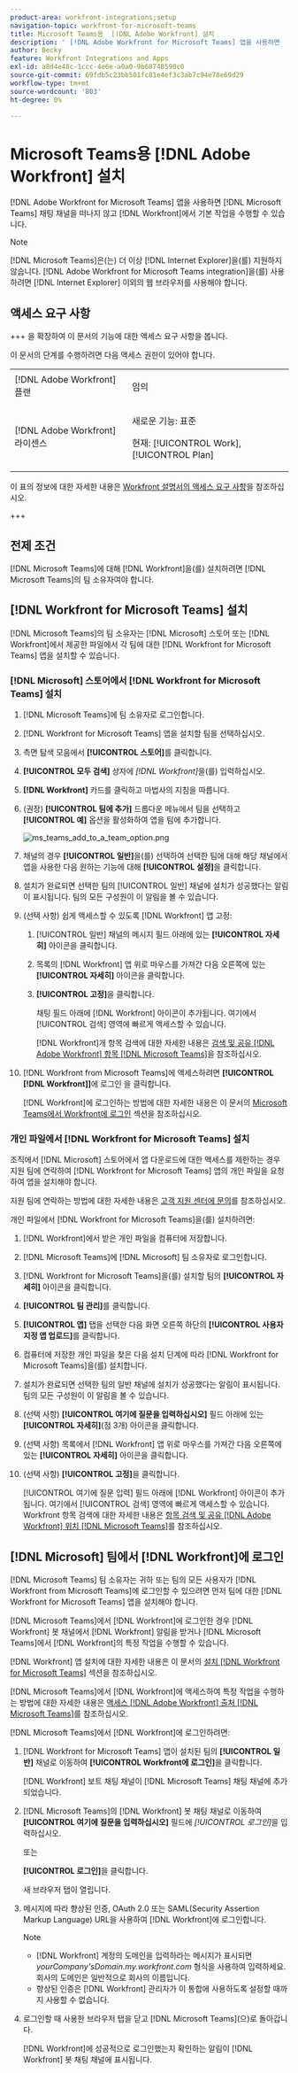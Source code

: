 ```yaml
---
product-area: workfront-integrations;setup
navigation-topic: workfront-for-microsoft-teams
title: Microsoft Teams용  [!DNL Adobe Workfront] 설치
description: ' [!DNL Adobe Workfront for Microsoft Teams] 앱을 사용하면  [!DNL Microsoft Teams] 채팅 채널을 떠나지 않고  [!DNL Workfront] 에서 기본 작업을 수행할 수 있습니다.'
author: Becky
feature: Workfront Integrations and Apps
exl-id: a8d4e48c-1ccc-4e6e-a0a0-9b68748590c0
source-git-commit: 69fdb5c23bb501fc81e4ef3c3ab7c94e78e69d29
workflow-type: tm+mt
source-wordcount: '803'
ht-degree: 0%

---
```


# Microsoft Teams용 [!DNL Adobe Workfront] 설치

<!-- Audited: 1/2024 -->

<!--

>[!IMPORTANT]
>
>As of July 1, 2025, Microsoft will remove support for the Classic Teams desktop app. As a result, the Workfront integration with Microsoft Teams will not be supported after the Classic Teams desktop app is no longer available.

-->


[!DNL Adobe Workfront for Microsoft Teams] 앱을 사용하면 [!DNL Microsoft Teams] 채팅 채널을 떠나지 않고 [!DNL Workfront]에서 기본 작업을 수행할 수 있습니다.

>[!NOTE]
>
>[!DNL Microsoft Teams]은(는) 더 이상 [!DNL Internet Explorer]을(를) 지원하지 않습니다. [!DNL Adobe Workfront for Microsoft Teams integration]을(를) 사용하려면 [!DNL Internet Explorer] 이외의 웹 브라우저를 사용해야 합니다.


## 액세스 요구 사항

+++ 을 확장하여 이 문서의 기능에 대한 액세스 요구 사항을 봅니다.

이 문서의 단계를 수행하려면 다음 액세스 권한이 있어야 합니다.

<table style="table-layout:auto"> 
 <col> 
 <col> 
 <tbody> 
  <tr> 
   <td role="rowheader">[!DNL Adobe Workfront] 플랜</td> 
   <td> <p>임의</p> </td> 
  </tr> 
  <tr> 
   <td role="rowheader">[!DNL Adobe Workfront] 라이센스</td> 
   <td><p>새로운 기능: 표준</p>
    <p>현재: [!UICONTROL Work], [!UICONTROL Plan]</p> </td> 
  </tr> 
 </tbody> 
</table>

이 표의 정보에 대한 자세한 내용은 [Workfront 설명서의 액세스 요구 사항](/help/quicksilver/administration-and-setup/add-users/access-levels-and-object-permissions/access-level-requirements-in-documentation.md)을 참조하십시오.

+++

## 전제 조건

[!DNL Microsoft Teams]에 대해 [!DNL Workfront]을(를) 설치하려면 [!DNL Microsoft Teams]의 팀 소유자여야 합니다.

## [!DNL Workfront for Microsoft Teams] 설치

[!DNL Microsoft Teams]의 팀 소유자는 [!DNL Microsoft] 스토어 또는 [!DNL Workfront]에서 제공한 파일에서 각 팀에 대한 [!DNL Workfront for Microsoft Teams] 앱을 설치할 수 있습니다.

### [!DNL Microsoft] 스토어에서 [!DNL Workfront for Microsoft Teams] 설치

1. [!DNL Microsoft Teams]에 팀 소유자로 로그인합니다.
1. [!DNL Workfront for Microsoft Teams] 앱을 설치할 팀을 선택하십시오.
1. 측면 탐색 모음에서 **[!UICONTROL 스토어]**&#x200B;를 클릭합니다.

1. **[!UICONTROL 모두 검색]** 상자에 *[!DNL Workfront]*&#x200B;을(를) 입력하십시오.

1. **[!DNL Workfront]** 카드를 클릭하고 마법사의 지침을 따릅니다.
1. (권장) **[!UICONTROL 팀에 추가]** 드롭다운 메뉴에서 팀을 선택하고 **[!UICONTROL 예]** 옵션을 활성화하여 앱을 팀에 추가합니다.

   ![ms_teams_add_to_a_team_option.png](assets/ms-teams-add-to-a-team-option-350x122.png)

1. 채널의 경우 **[!UICONTROL 일반]**&#x200B;을(를) 선택하여 선택한 팀에 대해 해당 채널에서 앱을 사용한 다음 원하는 기능에 대해 **[!UICONTROL 설정]**&#x200B;을 클릭합니다.

1. 설치가 완료되면 선택한 팀의 [!UICONTROL 일반] 채널에 설치가 성공했다는 알림이 표시됩니다. 팀의 모든 구성원이 이 알림을 볼 수 있습니다.
1. (선택 사항) 쉽게 액세스할 수 있도록 [!DNL Workfront] 앱 고정:

   1. [!UICONTROL 일반] 채널의 메시지 필드 아래에 있는 **[!UICONTROL 자세히]** 아이콘을 클릭합니다.

   1. 목록의 [!DNL Workfront] 앱 위로 마우스를 가져간 다음 오른쪽에 있는 **[!UICONTROL 자세히]** 아이콘을 클릭합니다.

   1. **[!UICONTROL 고정]**&#x200B;을 클릭합니다.

      채팅 필드 아래에 [!DNL Workfront] 아이콘이 추가됩니다. 여기에서 [!UICONTROL 검색] 영역에 빠르게 액세스할 수 있습니다.

      [!DNL Workfront]개 항목 검색에 대한 자세한 내용은 [검색 및 공유 [!DNL Adobe Workfront] 항목 [!DNL Microsoft Teams]](../../workfront-integrations-and-apps/using-workfront-with-microsoft-teams/search-for-and-share-wf-items-in-ms-teams.md)을 참조하십시오.

1. [!DNL Workfront from Microsoft Teams]에 액세스하려면 **[!UICONTROL [!DNL Workfront]]**&#x200B;에 로그인 을 클릭합니다.

   [!DNL Workfront]에 로그인하는 방법에 대한 자세한 내용은 이 문서의 [Microsoft Teams에서 Workfront에 로그인](#log-in-to-workfront-from-microsoft-teams) 섹션을 참조하십시오.

### 개인 파일에서 [!DNL Workfront for Microsoft Teams] 설치

조직에서 [!DNL Microsoft] 스토어에서 앱 다운로드에 대한 액세스를 제한하는 경우 지원 팀에 연락하여 [!DNL Workfront for Microsoft Teams] 앱의 개인 파일을 요청하여 앱을 설치해야 합니다.

지원 팀에 연락하는 방법에 대한 자세한 내용은 [고객 지원 센터에 문의](../../workfront-basics/tips-tricks-and-troubleshooting/contact-customer-support.md)를 참조하십시오.

개인 파일에서 [!DNL Workfront for Microsoft Teams]을(를) 설치하려면:

1. [!DNL Workfront]에서 받은 개인 파일을 컴퓨터에 저장합니다.
1. [!DNL Microsoft Teams]에 [!DNL Microsoft] 팀 소유자로 로그인합니다.
1. [!DNL Workfront for Microsoft Teams]을(를) 설치할 팀의 **[!UICONTROL 자세히]** 아이콘을 클릭합니다.

1. **[!UICONTROL 팀 관리]**&#x200B;를 클릭합니다.
1. **[!UICONTROL 앱]** 탭을 선택한 다음 화면 오른쪽 하단의 **[!UICONTROL 사용자 지정 앱 업로드]**&#x200B;를 클릭합니다.

1. 컴퓨터에 저장한 개인 파일을 찾은 다음 설치 단계에 따라 [!DNL Workfront for Microsoft Teams]을(를) 설치합니다.
1. 설치가 완료되면 선택한 팀의 일반 채널에 설치가 성공했다는 알림이 표시됩니다. 팀의 모든 구성원이 이 알림을 볼 수 있습니다.
1. (선택 사항) **[!UICONTROL 여기에 질문을 입력하십시오]** 필드 아래에 있는 **[!UICONTROL 자세히]**(점 3개) 아이콘을 클릭합니다.

1. (선택 사항) 목록에서 [!DNL Workfront] 앱 위로 마우스를 가져간 다음 오른쪽에 있는 **[!UICONTROL 자세히]** 아이콘을 클릭합니다.

1. (선택 사항) **[!UICONTROL 고정]**&#x200B;을 클릭합니다.

   [!UICONTROL 여기에 질문 입력] 필드 아래에 [!DNL Workfront] 아이콘이 추가됩니다. 여기에서 [!UICONTROL 검색] 영역에 빠르게 액세스할 수 있습니다.\
   Workfront 항목 검색에 대한 자세한 내용은 [항목 검색 및 공유 [!DNL Adobe Workfront] 위치 [!DNL Microsoft Teams]](../../workfront-integrations-and-apps/using-workfront-with-microsoft-teams/search-for-and-share-wf-items-in-ms-teams.md)를 참조하십시오.

## [!DNL Microsoft] 팀에서 [!DNL Workfront]에 로그인

[!DNL Microsoft Teams] 팀 소유자는 귀하 또는 팀의 모든 사용자가 [!DNL Workfront from Microsoft Teams]에 로그인할 수 있으려면 먼저 팀에 대한 [!DNL Workfront for Microsoft Teams] 앱을 설치해야 합니다.

[!DNL Microsoft Teams]에서 [!DNL Workfront]에 로그인한 경우 [!DNL Workfront] 봇 채널에서 [!DNL Workfront] 알림을 받거나 [!DNL Microsoft Teams]에서 [!DNL Workfront]의 특정 작업을 수행할 수 있습니다.

[!DNL Workfront] 앱 설치에 대한 자세한 내용은 이 문서의 [설치 [!DNL Workfront for Microsoft Teams]](#install-workfront-for-microsoft-teams) 섹션을 참조하십시오.

[!DNL Microsoft Teams]에서 [!DNL Workfront]에 액세스하여 특정 작업을 수행하는 방법에 대한 자세한 내용은 [액세스 [!DNL Adobe Workfront] 출처 [!DNL Microsoft Teams]](../../workfront-integrations-and-apps/using-workfront-with-microsoft-teams/access-workfront-from-ms-teams.md)를 참조하십시오.

[!DNL Microsoft Teams]에서 [!DNL Workfront]에 로그인하려면:

1. [!DNL Workfront for Microsoft Teams] 앱이 설치된 팀의 **[!UICONTROL 일반]** 채널로 이동하여 **[!UICONTROL Workfront에 로그인]**&#x200B;을 클릭합니다.

   [!DNL Workfront] 보트 채팅 채널이 [!DNL Microsoft Teams] 채팅 채널에 추가되었습니다.

1. [!DNL Microsoft Teams]의 [!DNL Workfront] 봇 채팅 채널로 이동하여 **[!UICONTROL 여기에 질문을 입력하십시오]** 필드에 *[!UICONTROL 로그인]*&#x200B;을 입력하십시오.

   또는

   **[!UICONTROL 로그인]**&#x200B;을 클릭합니다.

   새 브라우저 탭이 열립니다.

1. 메시지에 따라 향상된 인증, OAuth 2.0 또는 SAML(Security Assertion Markup Language) URL을 사용하여 [!DNL Workfront]에 로그인합니다.

   >[!NOTE]
   >
   >* [!DNL Workfront] 계정의 도메인을 입력하라는 메시지가 표시되면 *yourCompany&#39;sDomain.my.workfront.com* 형식을 사용하여 입력하세요. 회사의 도메인은 일반적으로 회사의 이름입니다.
   >* 향상된 인증은 [!DNL Workfront] 관리자가 이 통합에 사용하도록 설정할 때까지 사용할 수 없습니다.


1. 로그인할 때 사용한 브라우저 탭을 닫고 [!DNL Microsoft Teams]&#x200B;(으)로 돌아갑니다.

   [!DNL Workfront]에 성공적으로 로그인했는지 확인하는 알림이 [!DNL Workfront] 봇 채팅 채널에 표시됩니다.
